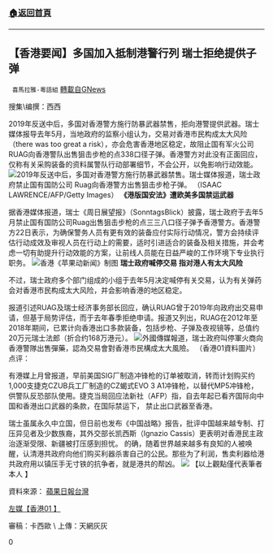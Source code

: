 ###  [:house:返回首頁](https://github.com/ourhimalayas/txt)
---

## 【香港要闻】多国加入抵制港警行列 瑞士拒绝提供子弹
` 喜馬拉雅-粵語組` [轉載自GNews](https://gnews.org/zh-hans/1009211/)

搜集\编撰：西西

2019年反送中后，多国对香港警方施行防暴武器禁售，拒向港警提供武器。瑞士媒体报导去年5月，当地政府的监察小组认为，交易对香港市民构成太大风险（there was too great a risk），亦会危害香港地区稳定，故阻止国有军火公司RUAG向香港警队出售狙击步枪的点338口径子弹。香港警方对此没有正面回应，仅称有关采购装备的资料属警队行动部署细节，不会公开，以免影响行动效能。
![]()![](https://gnews.org/wp-content/uploads/2021/03/32396-1.jpg)2019年反送中后，多国对香港警方施行防暴武器禁售。瑞士媒体报道，瑞士政府禁止国有国防公司
Ruag向香港警方出售狙击步枪子弹。 （ISAAC LAWRENCE/AFP/Getty Images）
**《港版国安法》遭欧美多国禁运武器**

据香港媒体报道，瑞士《周日展望报》（SonntagsBlick）披露，瑞士政府于去年5月禁止国有国防公司Ruag出售狙击步枪的点三三八口径子弹予香港警方。香港警方22日表示，为确保警务人员有更有效的装备应付实际行动情况，警方会持续评估行动成效及审视人员在行动上的需要，适时引进适合的装备及相关措施，并会考虑一切有助提升行动效能的方案，让前线人员能在日益严峻的工作环境下专业执行职务。
![]()![](https://gnews.org/wp-content/uploads/2021/03/32397.jpg)香港《苹果动新闻》制图
**瑞士政府喊停交易 指对港人有太大风险**

不过，瑞士政府多个部门组成的小组于去年5月决定喊停有关交易，认为有关弹药会对香港市民构成太大风险，并会影响香港的地区稳定。

报道引述RUAG及瑞士经济事务部长回应，确认RUAG曾于2019年向政府出交易申请，但基于局势评估，而于去年春季拒绝申请。报道又列出，RUAG在2012年至2018年期间，已累计向香港出口多款装备，包括步枪、子弹及夜视镜等，总值约20万元瑞士法郎（折合约168万港元）。
![]()![](https://gnews.org/wp-content/uploads/2021/03/32398-1.jpg)外國傳媒報道，瑞士政府叫停軍火商向香港警隊出售彈藥，認為交易會對香港市民構成太大風險。
（香港01資料圖片）
点评：

有港媒上月曾报道，早前美国SIG厂制造冲锋枪的订单被取消，转而计划购买约1,000支捷克CZUB兵工厂制造的CZ蝎式EVO 3 A1冲锋枪，以替代MP5冲锋枪，供警队反恐部队使用。捷克当局回应法新社（AFP）指，自去年起已看齐国际向中国和香港出口武器的条款，在国际禁运下， 禁止出口武器至香港。

瑞士虽属永久中立国，但日前也发布《中国战略》报告，批评中国越来越专制、打压异见者及少数族裔，其外交部长凯西斯（Ignazio Cassis）更表明对香港民主政治逐渐受限、新疆被打压感到担忧。
的确，随着世界越来越多有良知的人被唤醒，认清港共政府向他们购买利器杀害自己的公民。那些为了利润，售卖利器给港共政府用以镇压手无寸铁的抗争者，就是港共的帮凶。
![]()![](https://gnews.org/wp-content/uploads/2021/03/32399-1.jpg)
【以上觀點僅代表筆者本人 】

資料來源：
[蘋果日報台灣](https://tw.appledaily.com/international/20210323/WO6S2IWVVVF27O5BOFJELNPUGM/)

[左媒【香港01 】](https://www.hk01.com/%E7%A4%BE%E6%9C%83%E6%96%B0%E8%81%9E/603154/%E7%91%9E%E5%A3%AB%E7%A6%81%E8%BB%8D%E7%81%AB%E5%95%86%E5%90%91%E9%A6%99%E6%B8%AF%E8%AD%A6%E9%9A%8A%E5%94%AE%E7%8B%99%E6%93%8A%E6%A7%8D%E5%AD%90%E5%BD%88-%E8%AD%A6%E6%96%B9-%E6%B6%89%E8%A1%8C%E5%8B%95%E7%B4%B0%E7%AF%80%E4%B8%8D%E5%85%AC%E9%96%8B)

審稿：卡西歐 \ 上傳：天網灰灰

0

